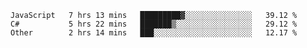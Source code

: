 <!--START_SECTION:waka-->

```text
JavaScript   7 hrs 13 mins   █████████▓░░░░░░░░░░░░░░░   39.12 %
C#           5 hrs 22 mins   ███████▒░░░░░░░░░░░░░░░░░   29.12 %
Other        2 hrs 14 mins   ███░░░░░░░░░░░░░░░░░░░░░░   12.17 %
```

<!--END_SECTION:waka-->
